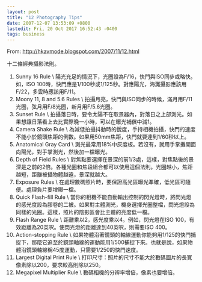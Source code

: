 ```yaml
---
layout: post
title: "12 Photography Tips"
date: 2007-12-07 13:53:09 +0800
lastedit: Fri, 20 Oct 2017 16:52:43 -0400
tags: business
---
```


From: <http://hkavmode.blogspot.com/2007/11/12.html>

十二條經典攝影法則。

1. Sunny 16 Rule \\
   陽光充足的情況下，光圈設為F/16，快門與ISO同步或略快。如，ISO 100時，快門應是1/100秒或1/125秒。對應陽光，海灘攝影應該用F/22，多雲時應該用F/11。
2. Moony 11, 8 and 5.6 Rules \\
   拍攝月亮，快門與ISO同步的時候，滿月用F/11光圈，弦月用F/8光圈，新月用F/5.6光圈。
3. Sunset Rule \\
    拍攝落日時，要令太陽不在取景器內，對落日之上部測光。如果想讓日落看上去比實際晚一小時，可以在曝光補償中減1。
4. Camera Shake Rule \\
   為減低拍攝抖動時的銳度，手持相機拍攝，快門的速度不能小於鏡頭焦距的倒數。如果用50mm焦距，快門就要達到1/60秒以上。
5. Anatomical Gray Card \\
   測光最常用18%中灰度板。若沒有，就用手掌攤開面向陽光，對手掌測光，然後加一檔曝光。
6. Depth of Field Rules \\
   對焦點要選擇在景深的前1/3處，這樣，對焦點後的景深是之前的2倍。各種光圈和焦段組合都可以使用這個法則。光圈越小，焦距越短，距離被攝物體越遠，景深就越大。
7. Exposure Rules \\
   在處理數碼照片時，要保證高光區曝光準確，低光區可隨便。處理負片要增曝一檔。
8. Quick Flash-fill Rule  \\
   當你的相機不能自動輸出控制的閃光燈時，將閃光燈的感光度設為膠卷的二被。如果對主體測光，機身選擇光圈整檔，閃光燈設為同樣的光圈。這樣，照片的陰影區會比主體的亮度低一檔。
9. Flash Range Rule \\
   距離乘以2，感光度乘以4。例如，閃光燈在ISO 100，有效距離為20英呎。使閃光燈的距離達到40英呎，則需要ISO 400。
10. Action-stopping Rule \\
    如果物體沿著鏡頭的軸線運動你能夠用1/125的快門捕捉下，那麼它追至於鏡頭軸線的運動能用1/500捕捉下來。也就是說，如果物體沿鏡頭軸線稱45度運動，只需要1/250的快門速度。
11. Largest Digital Print Rule \\
   打印尺寸：照片的尺寸不能大於數碼圖片的長寬像素除以200，要求較高則除以250。
12. Megapixel Multiplier Rule \\
    數碼相機的分辨率增倍，像素也要增倍。
